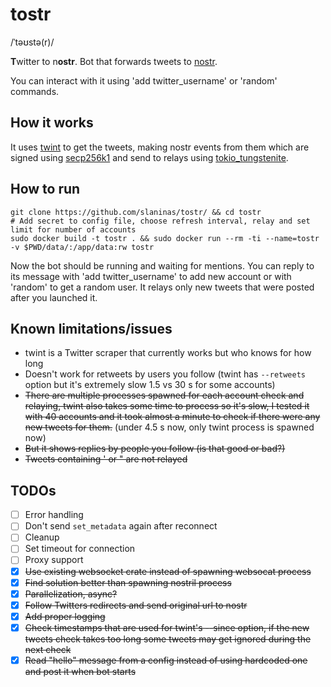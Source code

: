 # tostr
/ˈtəʊstə(r)/

**T**witter to n**ostr**.
Bot that forwards tweets to [nostr](https://github.com/nostr-protocol/nostr).

You can interact with it using 'add twitter_username' or 'random' commands.


## How it works
It uses [twint](https://github.com/minamotorin/twint.git) to get the tweets, making nostr events from them which are signed using
[secp256k1](https://crates.io/crates/secp256k1) and send to relays using [tokio_tungstenite](https://crates.io/crates/tokio-tungstenite).

## How to run
```
git clone https://github.com/slaninas/tostr/ && cd tostr
# Add secret to config file, choose refresh interval, relay and set limit for number of accounts
sudo docker build -t tostr . && sudo docker run --rm -ti --name=tostr -v $PWD/data/:/app/data:rw tostr
```
Now the bot should be running and waiting for mentions. You can reply to its message with 'add twitter_username' to add new account or with 'random' to get a random user.
It relays only new tweets that were posted after you launched it.


## Known limitations/issues
- twint is a Twitter scraper that currently works but who knows for how long
- Doesn't work for retweets by users you follow (twint has `--retweets` option but it's extremely slow 1.5 vs 30 s for some accounts)
- ~~There are multiple processes spawned for each account check and relaying, twint also takes some time to process so it's slow,
I tested it with 40 accounts and it took almost a minute to check if there were any new tweets for them.~~ (under 4.5 s now, only twint process is spawned now)
- ~~But it shows replies by people you follow (is that good or bad?)~~
- ~~Tweets containing ' or " are not relayed~~

## TODOs
- [ ] Error handling
- [ ] Don't send `set_metadata` again after reconnect
- [ ] Cleanup
- [ ] Set timeout for connection
- [ ] Proxy support
- [x] ~~Use existing websocket crate instead of spawning websocat process~~
- [x] ~~Find solution better than spawning nostril process~~
- [x] ~~Parallelization, async?~~
- [x] ~~Follow Twitters redirects and send original url to nostr~~
- [x] ~~Add proper logging~~
- [x] ~~Check timestamps that are used for twint's --since option, if the new tweets check takes too long some tweets may get ignored during the next check~~
- [x] ~~Read "hello" message from a config instead of using hardcoded one and post it when bot starts~~
